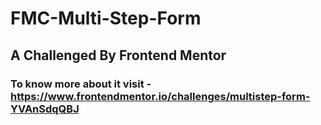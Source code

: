 # FMC-Multi-Step-Form

## A Challenged By Frontend Mentor

### To know more about it visit - https://www.frontendmentor.io/challenges/multistep-form-YVAnSdqQBJ
